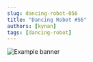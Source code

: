 ```yaml
---
slug: dancing-robot-056
title: "Dancing Robot #56"
authors: [kynan]
tags: [dancing-robot]
---
```


![Example banner](/img/stories/dancing-robot/056.PNG)
